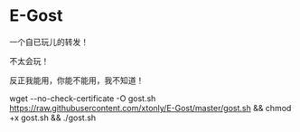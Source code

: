 # E-Gost

一个自已玩儿的转发！


不太会玩！

反正我能用，你能不能用，我不知道！


wget --no-check-certificate -O gost.sh https://raw.githubusercontent.com/xtonly/E-Gost/master/gost.sh && chmod +x gost.sh && ./gost.sh
